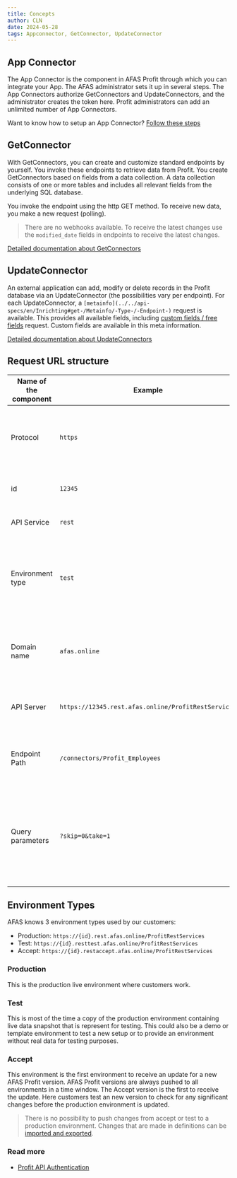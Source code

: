 ```yaml
---
title: Concepts
author: CLN
date: 2024-05-28
tags: Appconnector, GetConnector, UpdateConnector
---
```

## App Connector

The App Connector is the component in AFAS Profit through which you can integrate your App. The AFAS administrator sets it up in several steps. The App Connectors authorize GetConnectors and UpdateConnectors, and the administrator creates the token here. Profit administrators can add an unlimited number of App Connectors.

Want to know how to setup an App Connector? [Follow these steps](https://help.afas.nl/help/NL/SE/120718.htm)

## GetConnector

With GetConnectors, you can create and customize standard endpoints by yourself. You invoke these endpoints to retrieve data from Profit. You create GetConnectors based on fields from a data collection. A data collection consists of one or more tables and includes all relevant fields from the underlying SQL database.

You invoke the endpoint using the http GET method. To receive new data, you make a new request (polling).

>There are no webhooks available. To receive the latest changes use the `modified_date` fields in endpoints to receive the latest changes.

[Detailed documentation about GetConnectors](https://help.afas.nl/help/NL/SE/App_Cnnctr_Get.htm)

## UpdateConnector

An external application can add, modify or delete records in the Profit database via an UpdateConnector (the possibilities vary per endpoint). For each UpdateConnector, a `[metainfo](../../api-specs/en/Inrichting#get-/Metainfo/-Type-/-Endpoint-)` request is available. This provides all available fields, including [custom fields / free fields](./Custom%20fields) request. Custom fields are available in this meta information.

[Detailed documentation about UpdateConnectors](https://help.afas.nl/help/NL/SE/App_Cnr_Rest_Update.htm)

## Request URL structure

Name of the component | Example                                              | Description                                                                                                            |
----------------------|------------------------------------------------------|------------------------------------------------------------------------------------------------------------------------|
Protocol              | `https`                                              | Specifies the protocol or schema used to communicate with the server.                                                  |
id                    | `12345`                                              | Specifies the AFAS domain of the customer.                                                                              |
API Service           | `rest`                                               | Specifies the web service being used.                                                                                  |
Environment type      | `test`                                               | Specifies the environment type being used. This can be empty [] for `Production`, `Test`, and `Accept`.                |
Domain name           | `afas.online`                                        | Identifies the server or system on which the API or service is hosted.                                                 |
API Server            | `https://12345.rest.afas.online/ProfitRestServices`  | Identifies the server on which the request is executed.                                                                |
Endpoint Path         | `/connectors/Profit_Employees`                       | Indicates the specific resource or operation to access on the server.                                                  |
Query parameters      | `?skip=0&take=1`                                     | A series of key-value pairs following a question mark (?) to provide additional information with the request.          |

## Environment Types

AFAS knows 3 environment types used by our customers:

- Production: `https://{id}.rest.afas.online/ProfitRestServices`
- Test:  `https://{id}.resttest.afas.online/ProfitRestServices`
- Accept: `https://{id}.restaccept.afas.online/ProfitRestServices`

### Production

This is the production live environment where customers work.

### Test

This is most of the time a copy of the production environment containing live data snapshot that is represent for testing. This could also be a demo or template environment to test a new setup or to provide an environment without real data for testing purposes.

### Accept

This environment is the first environment to receive an update for a new AFAS Profit version. AFAS Profit versions are always pushed to all environments in a time window. The Accept version is the first to receive the update. Here customers test an new version to check for any significant changes before the production environment is updated.

> There is no possibility to push changes from accept or test to a production environment. Changes that are made in definitions can be [imported and exported](https://help.afas.nl/help/EN/SE/App_Cnnctr_ImpExp.htm).

### Read more

- [Profit API Authentication](./Authentication)
